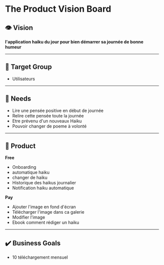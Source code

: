 # The Product Vision Board

## 👁️ Vision
**l'application haiku du jour pour bien démarrer sa journée de bonne humeur**

---

## 👫 Target Group
- Utilisateurs

---

## 💙 Needs
- Lire une pensée positive en début de journée
- Relire cette pensée toute la journée
- Etre prévenu d'un nouveaux Haiku
- Pouvoir changer de poeme à volonté

---

## 🕋 Product
**Free**
- Onboarding
- automatique haiku
- changer de haiku
- Historique des haikus journalier
- Notification haiku automatique

**Pay**
- Ajouter l'image en fond d'écran
- Télécharger l'image dans ca galerie
- Modifier l'image
- Ebook comment rédiger un haiku

---

## ✔️ Business Goals
- 10 téléchargement mensuel
